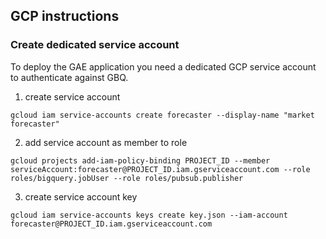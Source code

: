 ## GCP instructions

### Create dedicated service account
To deploy the GAE application you need a dedicated GCP service account to authenticate against GBQ.

1. create service account
```
gcloud iam service-accounts create forecaster --display-name "market forecaster"
```

2. add service account as member to role
```
gcloud projects add-iam-policy-binding PROJECT_ID --member serviceAccount:forecaster@PROJECT_ID.iam.gserviceaccount.com --role roles/bigquery.jobUser --role roles/pubsub.publisher
```

3. create service account key
```
gcloud iam service-accounts keys create key.json --iam-account forecaster@PROJECT_ID.iam.gserviceaccount.com
```
